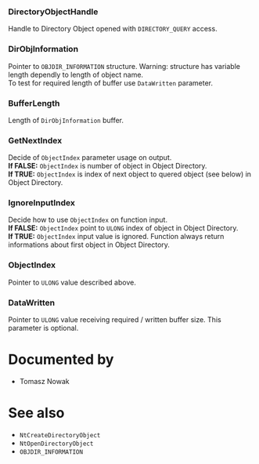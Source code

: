 ### DirectoryObjectHandle

Handle to Directory Object opened with `DIRECTORY_QUERY` access.

### DirObjInformation

Pointer to `OBJDIR_INFORMATION` structure. Warning: structure has variable length dependly to length of object name. \
To test for required length of buffer use `DataWritten` parameter.

### BufferLength

Length of `DirObjInformation` buffer.

### GetNextIndex

Decide of `ObjectIndex` parameter usage on output. \
  **If FALSE:**	`ObjectIndex` is number of object in Object Directory. \
  **If TRUE:**	`ObjectIndex` is index of next object to quered object (see below) in Object Directory.

### IgnoreInputIndex

Decide how to use `ObjectIndex` on function input. \
  **If FALSE:**	`ObjectIndex` point to `ULONG` index of object in Object Directory. \
  **If TRUE:**	`ObjectIndex` input value is ignored. Function always return informations about first object in Object Directory.

### ObjectIndex

Pointer to `ULONG` value described above.

### DataWritten

Pointer to `ULONG` value receiving required / written buffer size. This parameter is optional.

# Documented by

* Tomasz Nowak

# See also

* `NtCreateDirectoryObject`
* `NtOpenDirectoryObject`
* `OBJDIR_INFORMATION`
